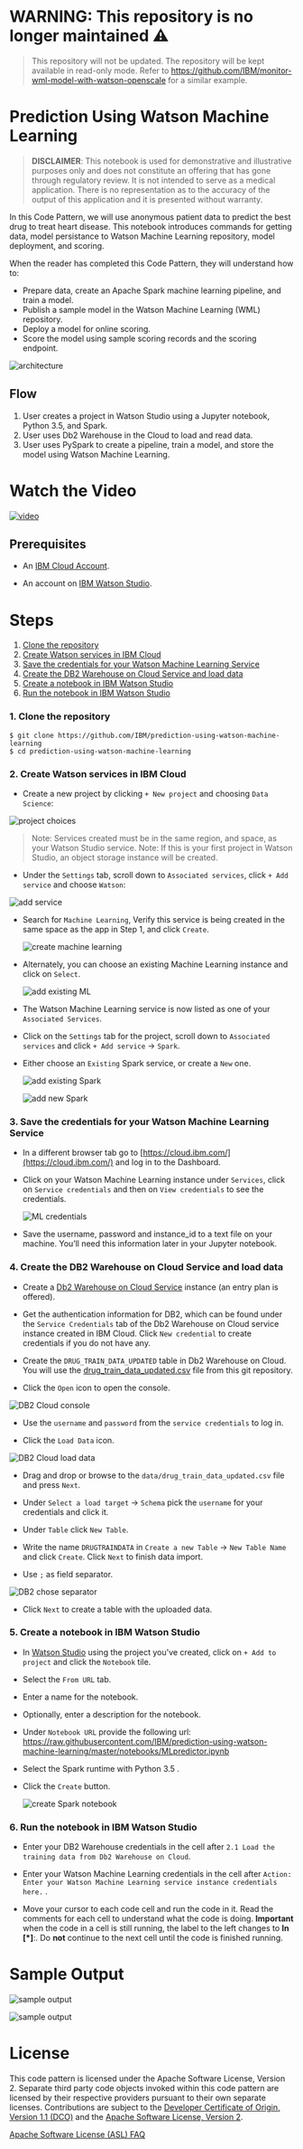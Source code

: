 # WARNING: This repository is no longer maintained :warning:

> This repository will not be updated. The repository will be kept available in read-only mode. Refer to https://github.com/IBM/monitor-wml-model-with-watson-openscale for a similar example.

# Prediction Using Watson Machine Learning

> **DISCLAIMER**: This notebook is used for demonstrative and illustrative purposes only and does not constitute an offering that has gone through regulatory review. It is not intended to serve as a medical application. There is no representation as to the accuracy of the output of this application and it is presented without warranty.

In this Code Pattern, we will use anonymous patient data to predict the best drug to treat heart disease. This notebook introduces commands for getting data, model persistance to Watson Machine Learning repository, model deployment, and scoring.

When the reader has completed this Code Pattern, they will understand how to:

* Prepare data, create an Apache Spark machine learning pipeline, and train a model.
* Publish a sample model in the Watson Machine Learning (WML) repository.
* Deploy a model for online scoring.
* Score the model using sample scoring records and the scoring endpoint.

![architecture](doc/source/images/architecture.png)

## Flow

1. User creates a project in Watson Studio using a Jupyter notebook, Python 3.5, and Spark.
2. User uses Db2 Warehouse in the Cloud to load and read data.
3. User uses PySpark to create a pipeline, train a model, and store the model using Watson Machine Learning.

# Watch the Video

[![video](https://i.ytimg.com/vi/QeIy60Dfhvk/0.jpg)](https://youtu.be/QeIy60Dfhvk)

## Prerequisites

* An [IBM Cloud Account](https://cloud.ibm.com).

* An account on [IBM Watson Studio](https://dataplatform.cloud.ibm.com/).

# Steps

1. [Clone the repository](#1-clone-the-repository)
1. [Create Watson services in IBM Cloud](#2-create-watson-services-in-ibm-cloud)
1. [Save the credentials for your Watson Machine Learning Service](#3-save-the-credentials-for-your-watson-machine-learning-service)
1. [Create the DB2 Warehouse on Cloud Service and load data](#4-create-the-db2-warehouse-on-cloud-service-and-load-data)
1. [Create a notebook in IBM Watson Studio](#5-create-a-notebook-in-ibm-watson-studio)
1. [Run the notebook in IBM Watson Studio](#6-run-the-notebook-in-ibm-watson-studio)

### 1. Clone the repository

```
$ git clone https://github.com/IBM/prediction-using-watson-machine-learning
$ cd prediction-using-watson-machine-learning
```

### 2. Create Watson services in IBM Cloud

* Create a new project by clicking `+ New project` and choosing `Data Science`:

![project choices](https://raw.githubusercontent.com/IBM/pattern-images/master/watson-studio/project_choices.png)

> Note: Services created must be in the same region, and space, as your Watson Studio service.
> Note: If this is your first project in Watson Studio, an object storage instance will be created.

* Under the `Settings` tab, scroll down to `Associated services`, click `+ Add service` and choose `Watson`:

![add service](https://github.com/IBM/pattern-images/blob/master/watson-studio/add_service.png)

* Search for `Machine Learning`, Verify this service is being created in the same space as the app in Step 1, and click `Create`.

  ![create machine learning](https://raw.githubusercontent.com/IBM/pattern-images/master/machine-learning/create-machine-learning.png)

* Alternately, you can choose an existing Machine Learning instance and click on `Select`.

  ![add existing ML](https://raw.githubusercontent.com/IBM/pattern-images/master/watson-studio/watson-studio-add-existing-ML.png)

* The Watson Machine Learning service is now listed as one of your `Associated Services`.

* Click on the `Settings` tab for the project, scroll down to `Associated services` and click `+ Add service` ->  `Spark`.

* Either choose an `Existing` Spark service, or create a `New` one.

  ![add existing Spark](https://raw.githubusercontent.com/IBM/pattern-images/master/watson-studio/add_existing_spark_service.png)

  ![add new Spark](https://raw.githubusercontent.com/IBM/pattern-images/master/watson-studio/add_new_spark_service.png)

### 3. Save the credentials for your Watson Machine Learning Service

* In a different browser tab go to [https://cloud.ibm.com/](https://cloud.ibm.com/) and log in to the Dashboard.

* Click on your Watson Machine Learning instance under `Services`, click on `Service credentials` and then on `View credentials` to see the credentials.

  ![ML credentials](https://raw.githubusercontent.com/IBM/pattern-images/master/machine-learning/ML-service-credentials.png)

* Save the username, password and instance_id to a text file on your machine. You’ll need this information later in your Jupyter notebook.

### 4. Create the DB2 Warehouse on Cloud Service and load data

* Create a [Db2 Warehouse on Cloud Service](https://cloud.ibm.com/catalog/services/db2-warehouse/) instance (an entry plan is offered).

* Get the authentication information for DB2, which can be found under the `Service Credentials` tab of the Db2 Warehouse on Cloud service instance created in IBM Cloud. Click `New credential` to create credentials if you do not have any.

* Create the `DRUG_TRAIN_DATA_UPDATED` table in Db2 Warehouse on Cloud. You will use the [drug_train_data_updated.csv](data/drug_train_data_updated.csv) file from this git repository.

* Click the `Open` icon to open the console.

![DB2 Cloud console](https://github.com/IBM/pattern-utils/blob/master/db2-cloud/DB2CloudOpenConsole.png)

* Use the `username` and `password` from the `service credentials` to log in.

* Click the `Load Data` icon.

![DB2 Cloud load data](https://github.com/IBM/pattern-utils/blob/master/db2-cloud/DB2CloudLoadData.png)

* Drag and drop or browse to the `data/drug_train_data_updated.csv` file and press `Next`.

* Under `Select a load target` -> `Schema` pick the `username` for your credentials and click it.

* Under `Table` click `New Table`.

* Write the name `DRUGTRAINDATA` in `Create a new Table` -> `New Table Name` and click `Create`. Click `Next` to finish data import.

* Use `;` as field separator.

![DB2 chose separator](https://github.com/IBM/pattern-utils/blob/master/db2-cloud/DB2ChooseSemicolonSeparator.png)

* Click `Next` to create a table with the uploaded data.

### 5. Create a notebook in IBM Watson Studio

* In [Watson Studio](https://dataplatform.cloud.ibm.com/) using the project you've created, click on `+ Add to project` and click the  `Notebook` tile.
* Select the `From URL` tab.
* Enter a name for the notebook.
* Optionally, enter a description for the notebook.
* Under `Notebook URL` provide the following url: https://raw.githubusercontent.com/IBM/prediction-using-watson-machine-learning/master/notebooks/MLpredictor.ipynb
* Select the Spark runtime with Python 3.5 .
* Click the `Create` button.

  ![create Spark notebook](doc/source/images/create-spark-notebook.png)

### 6. Run the notebook in IBM Watson Studio

* Enter your DB2 Warehouse credentials in the cell after `2.1 Load the training data from Db2 Warehouse on Cloud`.

* Enter your Watson Machine Learning credentials in the cell after `Action: Enter your Watson Machine Learning service instance credentials here.` .

* Move your cursor to each code cell and run the code in it. Read the comments for each cell to understand what the code is doing. **Important** when the code in a cell is still running, the label to the left changes to **In [\*]**:.
  Do **not** continue to the next cell until the code is finished running.

# Sample Output

![sample output](doc/source/images/heartMedSampleOut1.png)

![sample output](doc/source/images/heartMedSampleOut2.png)

# License
This code pattern is licensed under the Apache Software License, Version 2.  Separate third party code objects invoked within this code pattern are licensed by their respective providers pursuant to their own separate licenses. Contributions are subject to the [Developer Certificate of Origin, Version 1.1 (DCO)](https://developercertificate.org/) and the [Apache Software License, Version 2](https://www.apache.org/licenses/LICENSE-2.0.txt).

[Apache Software License (ASL) FAQ](https://www.apache.org/foundation/license-faq.html#WhatDoesItMEAN)
